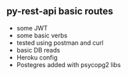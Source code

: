 ## py-rest-api basic routes
- some JWT
- some basic verbs
- tested using postman and curl
- basic DB reads
- Heroku config
- Postegres added with psycopg2 libs
